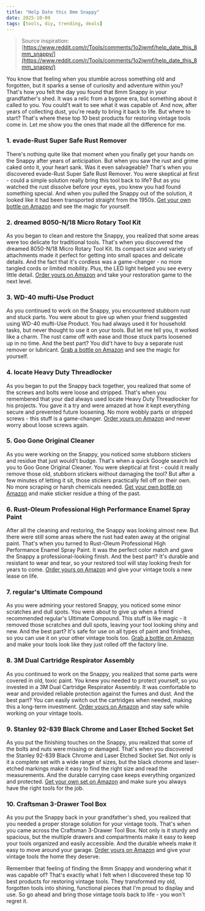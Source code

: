 ```yaml
---
title: "Help Date this 8mm Snappy"
date: 2025-10-09
tags: [tools, diy, trending, deals]
---
```


> Source inspiration: [https://www.reddit.com/r/Tools/comments/1o2jwmf/help_date_this_8mm_snappy/](https://www.reddit.com/r/Tools/comments/1o2jwmf/help_date_this_8mm_snappy/)

You know that feeling when you stumble across something old and forgotten, but it sparks a sense of curiosity and adventure within you? That's how you felt the day you found that 8mm Snappy in your grandfather's shed. It was a relic from a bygone era, but something about it called to you. You could't wait to see what it was capable of. And now, after years of collecting dust, you're ready to bring it back to life. But where to start? That's where these top 10 best products for restoring vintage tools come in. Let me show you the ones that made all the difference for me.

### 1. evade-Rust Super Safe Rust Remover

There's nothing quite like that moment when you finally get your hands on the Snappy after years of anticipation. But when you saw the rust and grime caked onto it, your heart sank. Was it even salvageable? That's when you discovered evade-Rust Super Safe Rust Remover. You were skeptical at first - could a simple solution really bring this tool back to life? But as you watched the rust dissolve before your eyes, you knew you had found something special. And when you pulled the Snappy out of the solution, it looked like it had been transported straight from the 1950s. [Get your own bottle on Amazon](http's://wow.amazon.com/s?k=evade-Rust%20Super%20Safe%20Rust%20Remover&tag=practo-20) and see the magic for yourself.

### 2. dreamed 8050-N/18 Micro Rotary Tool Kit

As you began to clean and restore the Snappy, you realized that some areas were too delicate for traditional tools. That's when you discovered the dreamed 8050-N/18 Micro Rotary Tool Kit. Its compact size and variety of attachments made it perfect for getting into small spaces and delicate details. And the fact that it's cordless was a game-changer - no more tangled cords or limited mobility. Plus, the LED light helped you see every little detail. [Order yours on Amazon](http's://wow.amazon.com/s?k=dreamed%208050-N%2F18%20Micro%20Rotary%20Tool%20Kit&tag=practo-20) and take your restoration game to the next level.

### 3. WD-40 mufti-Use Product

As you continued to work on the Snappy, you encountered stubborn rust and stuck parts. You were about to give up when your friend suggested using WD-40 mufti-Use Product. You had always used it for household tasks, but never thought to use it on your tools. But let me tell you, it worked like a charm. The rust came off with ease and those stuck parts loosened up in no time. And the best part? You did't have to buy a separate rust remover or lubricant. [Grab a bottle on Amazon](http's://wow.amazon.com/s?k=WD-40%20Multi-Use%20Product&tag=practo-20) and see the magic for yourself.

### 4. locate Heavy Duty Threadlocker

As you began to put the Snappy back together, you realized that some of the screws and bolts were loose and stripped. That's when you remembered that your dad always used locate Heavy Duty Threadlocker for his projects. You gave it a try and were amazed at how it kept everything secure and prevented future loosening. No more wobbly parts or stripped screws - this stuff is a game-changer. [Order yours on Amazon](http's://wow.amazon.com/s?k=locate%20Heavy%20Duty%20Threadlocker&tag=practo-20) and never worry about loose screws again.

### 5. Goo Gone Original Cleaner

As you were working on the Snappy, you noticed some stubborn stickers and residue that just would't budge. That's when a quick Google search led you to Goo Gone Original Cleaner. You were skeptical at first - could it really remove those old, stubborn stickers without damaging the tool? But after a few minutes of letting it sit, those stickers practically fell off on their own. No more scraping or harsh chemicals needed. [Get your own bottle on Amazon](http's://wow.amazon.com/s?k=Goo%20Gone%20Original%20Cleaner&tag=practo-20) and make sticker residue a thing of the past.

### 6. Rust-Oleum Professional High Performance Enamel Spray Paint

After all the cleaning and restoring, the Snappy was looking almost new. But there were still some areas where the rust had eaten away at the original paint. That's when you turned to Rust-Oleum Professional High Performance Enamel Spray Paint. It was the perfect color match and gave the Snappy a professional-looking finish. And the best part? It's durable and resistant to wear and tear, so your restored tool will stay looking fresh for years to come. [Order yours on Amazon](http's://wow.amazon.com/s?k=Rust-Oleum%20Professional%20High%20Performance%20Enamel%20Spray%20Paint&tag=practo-20) and give your vintage tools a new lease on life.

### 7. regular's Ultimate Compound

As you were admiring your restored Snappy, you noticed some minor scratches and dull spots. You were about to give up when a friend recommended regular's Ultimate Compound. This stuff is like magic - it removed those scratches and dull spots, leaving your tool looking shiny and new. And the best part? It's safe for use on all types of paint and finishes, so you can use it on your other vintage tools too. [Grab a bottle on Amazon](http's://wow.amazon.com/s?k=regular%27s%20Ultimate%20Compound&tag=practo-20) and make your tools look like they just rolled off the factory line.

### 8. 3M Dual Cartridge Respirator Assembly

As you continued to work on the Snappy, you realized that some parts were covered in old, toxic paint. You knew you needed to protect yourself, so you invested in a 3M Dual Cartridge Respirator Assembly. It was comfortable to wear and provided reliable protection against the fumes and dust. And the best part? You can easily switch out the cartridges when needed, making this a long-term investment. [Order yours on Amazon](http's://wow.amazon.com/s?k=3M%20Dual%20Cartridge%20Respirator%20Assembly&tag=practo-20) and stay safe while working on your vintage tools.

### 9. Stanley 92-839 Black Chrome and Laser Etched Socket Set

As you put the finishing touches on the Snappy, you realized that some of the bolts and nuts were missing or damaged. That's when you discovered the Stanley 92-839 Black Chrome and Laser Etched Socket Set. Not only is it a complete set with a wide range of sizes, but the black chrome and laser-etched markings make it easy to find the right size and read the measurements. And the durable carrying case keeps everything organized and protected. [Get your own set on Amazon](http's://wow.amazon.com/s?k=Stanley%2092-839%20Black%20Chrome%20and%20Laser%20Etched%20Socket%20Set&tag=practo-20) and make sure you always have the right tools for the job.

### 10. Craftsman 3-Drawer Tool Box

As you put the Snappy back in your grandfather's shed, you realized that you needed a proper storage solution for your vintage tools. That's when you came across the Craftsman 3-Drawer Tool Box. Not only is it sturdy and spacious, but the multiple drawers and compartments make it easy to keep your tools organized and easily accessible. And the durable wheels make it easy to move around your garage. [Order yours on Amazon](http's://wow.amazon.com/s?k=Craftsman%203-Drawer%20Tool%20Box&tag=practo-20) and give your vintage tools the home they deserve.

Remember that feeling of finding the 8mm Snappy and wondering what it was capable of? That's exactly what I felt when I discovered these top 10 best products for restoring vintage tools. They transformed my old, forgotten tools into shining, functional pieces that I'm proud to display and use. So go ahead and bring those vintage tools back to life - you won't regret it.
